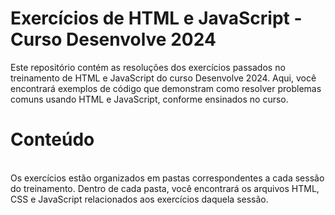 <h1>Exercícios de HTML e JavaScript - Curso Desenvolve 2024</h1>
Este repositório contém as resoluções dos exercícios passados no treinamento de HTML e JavaScript do curso Desenvolve 2024. Aqui, você encontrará exemplos de código que demonstram como resolver problemas comuns usando HTML e JavaScript, conforme ensinados no curso.
<br>
<h1>Conteúdo</h1><br>
Os exercícios estão organizados em pastas correspondentes a cada sessão do treinamento. Dentro de cada pasta, você encontrará os arquivos HTML, CSS e JavaScript relacionados aos exercícios daquela sessão.
